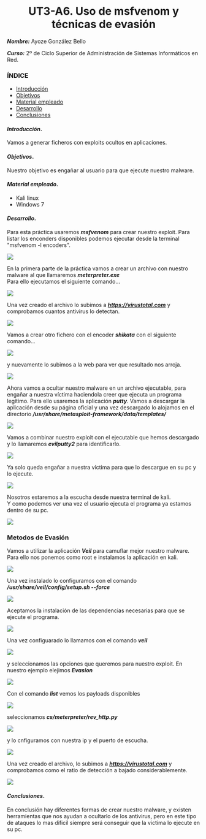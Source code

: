 <center>

# UT3-A6. Uso de msfvenom y técnicas de evasión


</center>

***Nombre:*** Ayoze González Bello


***Curso:*** 2º de Ciclo Superior de Administración de Sistemas Informáticos en Red.

### ÍNDICE

+ [Introducción](#id1)
+ [Objetivos](#id2)
+ [Material empleado](#id3)
+ [Desarrollo](#id4)
+ [Conclusiones](#id5)


#### ***Introducción***. <a name="id1"></a>

Vamos a generar ficheros con exploits ocultos en aplicaciones.

#### ***Objetivos***. <a name="id2"></a>

Nuestro objetivo es engañar al usuario para que ejecute nuestro malware.

#### ***Material empleado***. <a name="id3"></a>

- Kali linux
- Windows 7

#### ***Desarrollo***. <a name="id4"></a>

Para esta práctica usaremos ***msfvenom*** para crear nuestro exploit. Para listar los enconders disponibles podemos ejecutar desde la terminal "msfvenom -l encoders".

![](./img/1.JPG)

En la primera parte de la práctica vamos a crear un archivo con nuestro malware al que llamaremos ***meterpreter.exe***  
Para ello ejecutamos el siguiente comando...

![](./img/2.JPG)

Una vez creado el archivo lo subimos a ***https://virustotal.com*** y comprobamos cuantos antivirus lo detectan.

![](./img/4.JPG)

Vamos a crear otro fichero con el encoder ***shikata*** con el siguiente comando...

![](./img/3.JPG)

y nuevamente lo subimos a la web para ver que resultado nos arroja.

![](./img/5.JPG)

Ahora vamos a ocultar nuestro malware en un archivo ejecutable, para engañar a nuestra víctima haciendola creer que ejecuta un programa legítimo. Para ello usaremos la aplicación ***putty***.
Vamos a descargar la aplicación desde su página oficial y una vez descargado lo alojamos en el directorio ***/usr/share/metasploit-framework/data/templates/***

![](./img/6.JPG)

Vamos a combinar nuestro exploit con el ejecutable que hemos descargado y lo llamaremos ***evilputty2*** para identificarlo.

![](./img/7.JPG)

Ya solo queda engañar a nuestra víctima para que lo descargue en su pc y lo ejecute.

![](./img/8.JPG)

Nosotros estaremos a la escucha desde nuestra terminal de kali.  
Y como podemos ver una vez el usuario ejecuta el programa ya estamos dentro de su pc.

![](./img/9.JPG)

### Metodos de Evasión

Vamos a utilizar la aplicación ***Veil*** para camuflar mejor nuestro malware.
Para ello nos ponemos como root e instalamos la aplicación en kali.

![](./img/11.JPG)

Una vez instalado lo configuramos con el comando ***/usr/share/veil/config/setup.sh --force***

![](./img/12.JPG)

Aceptamos la instalación de las dependencias necesarias para que se ejecute el programa.

![](./img/13.JPG)

Una vez configuarado lo llamamos con el comando ***veil***

![](./img/14.JPG)

y seleccionamos las opciones que queremos para nuestro exploit. En nuestro ejemplo elejimos ***Evasion***

![](./img/15.JPG)

Con el comando ***list*** vemos los payloads disponibles

![](./img/17.JPG)

seleccionamos ***cs/meterpreter/rev_http.py***

![](./img/18.JPG)

y lo cnfiguramos con nuestra ip y el puerto de escucha.

![](./img/19.JPG)

Una vez creado el archivo, lo subimos a ***https://virustotal.com*** y comprobamos como el ratio de detección a bajado considerablemente.

![](./img/20.JPG)

#### ***Conclusiones***. <a name="id5"></a>

En conclusión hay diferentes formas de crear nuestro malware, y existen herramientas que nos ayudan a ocultarlo de los antivirus, pero en este tipo de ataques lo mas dificil siempre será conseguir que la victima lo ejecute en su pc. 

